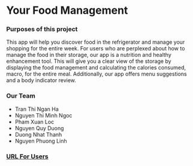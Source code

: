 # Your Food Management
### Purposes of this project
This app will help you discover food in the refrigerator and manage your shopping for the entire week. For users who are perplexed about how to manage the food in their storage, our app is a nutrition and healthy enhancement tool. This will give you a clear view of the storage by displaying the food management and calculating the calories consumed, macro, for the entire meal. Additionally, our app offers menu suggestions and a body indicator review.
### Our Team
* Tran Thi Ngan Ha
* Nguyen Thi Minh Ngoc
* Pham Xuan Loc
* Nguyen Quy Duong
* Duong Nhat Thanh
* Nguyen Phuong Linh
### [URL For Users](https://group8-your-food-management.streamlit.app/)
